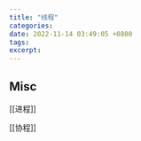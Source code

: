 ```yaml
---
title: "线程"
categories: 
date: 2022-11-14 03:49:05 +0800
tags: 
excerpt: 
---
```





## Misc

[[进程]]

[[协程]]



